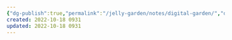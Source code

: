 ```yaml
---
{"dg-publish":true,"permalink":"/jelly-garden/notes/digital-garden/","dgHomeLink":true,"dgPassFrontmatter":false,"dgShowBacklinks":false,"dgShowLocalGraph":false,"dgShowInlineTitle":false}
created: 2022-10-18 0931
updated: 2022-10-18 0931
---
```


